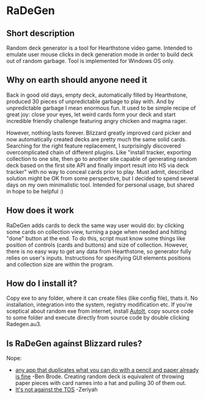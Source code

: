 # RaDeGen

## Short description
Random deck generator is a tool for Hearthstone video game. Intended to emulate user mouse clicks in deck generation mode in order to build deck out of random garbage. Tool is implemented for Windows OS only.

## Why on earth should anyone need it
Back in good old days, empty deck, automatically filled by Hearthstone, produced 30 pieces of unpredictable garbage to play with. And by unpredictable garbage I mean enormous fun. It used to be simple recipe of great joy: close your eyes, let weird cards form your deck and start incredible friendly challenge featuring angry chicken and magma rager.

However, nothing lasts forever. Blizzard greatly improved card picker and now automatically created decks are pretty much the same solid cards. Searching for the right feature replacement, I surprisingly discovered overcomplicated chain of different plugins. Like "install tracker, exporting collection to one site, then go to another site capable of generating random deck based on the first site API and finally import result into HS via deck tracker" with no way to conceal cards prior to play. Must admit, described solution might be OK from some perspective, but I decided to spend several days on my own minimalistic tool. Intended for personal usage, but shared in hope to be helpful :)

## How does it work
RaDeGen adds cards to deck the same way user would do: by clicking some cards on collection view, turning a page when needed and hitting "done" button at the end. To do this, script must know some things like position of controls (cards and buttons) and size of collection. However, there is no easy way to get any data from Hearthstone, so generator fully relies on user's inputs. Instructions for specifying GUI elements positions and collection size are within the program.

## How do I install it?
Copy exe to any folder, where it can create files (like config file), thats it. No installation, integration into the system, registry modification etc. If you're sceptical about random exe from internet, install [AutoIt](https://www.autoitscript.com/site/autoit/), copy source code to some folder and execute directly from  source code by double clicking Radegen.au3.

## Is RaDeGen against Blizzard rules?
Nope:
 - [any app that duplicates what you can do with a pencil and paper already is fine](https://twitter.com/bdbrode/status/511151446038179840) -Ben Brode. Creating random deck is equivalent of throwing paper pieces with card names into a hat and pulling 30 of them out.
 - [It's not against the TOS](https://twitter.com/CM_Zeriyah/status/589171381381672960) -Zeriyah
